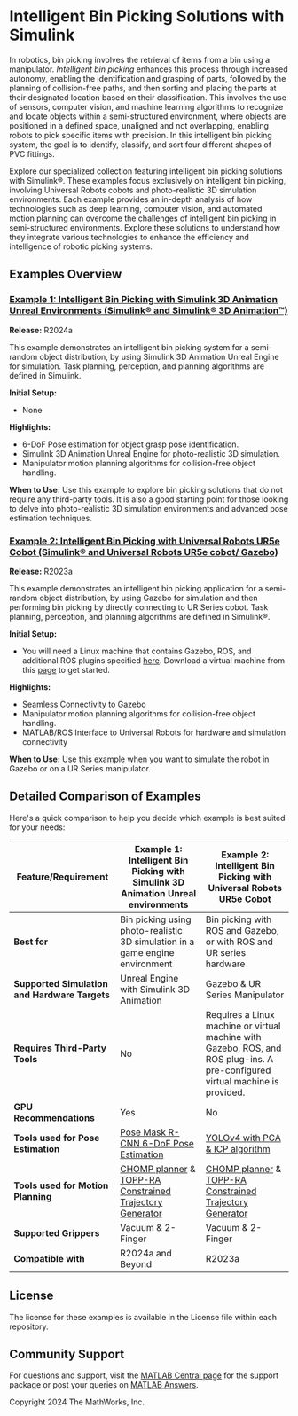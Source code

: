 # Intelligent Bin Picking Solutions with Simulink

In robotics, bin picking involves the retrieval of items from a bin using a manipulator. *Intelligent bin picking* enhances this process through increased autonomy, enabling the identification and grasping of parts, followed by the planning of collision-free paths, and then sorting and placing the parts at their designated location based on their classification. This involves the use of sensors, computer vision, and machine learning algorithms to recognize and locate objects within a semi-structured environment, where objects are positioned in a defined space, unaligned and not overlapping, enabling robots to pick specific items with precision. In this intelligent bin picking system, the goal is to identify, classify, and sort four different shapes of PVC fittings.

Explore our specialized collection featuring intelligent bin picking solutions with Simulink®. These examples focus exclusively on intelligent bin picking, involving Universal Robots cobots and photo-realistic 3D simulation environments. Each example provides an in-depth analysis of how technologies such as deep learning, computer vision, and automated motion planning can overcome the challenges of intelligent bin picking in semi-structured environments. Explore these solutions to understand how they integrate various technologies to enhance the efficiency and intelligence of robotic picking systems.

## Examples Overview

### [Example 1: Intelligent Bin Picking with Simulink 3D Animation Unreal Environments (Simulink® and Simulink® 3D Animation™)]()

**Release:** R2024a

This example demonstrates an intelligent bin picking system for a semi-random object distribution, by using Simulink 3D Animation Unreal Engine for simulation. Task planning, perception, and planning algorithms are defined in Simulink.

**Initial Setup:** 
- None

**Highlights:**
- 6-DoF Pose estimation for object grasp pose identification.
- Simulink 3D Animation Unreal Engine for photo-realistic 3D simulation.
- Manipulator motion planning algorithms for collision-free object handling.

**When to Use:** Use this example to explore bin picking solutions that do not require any third-party tools. It is also a good starting point for those looking to delve into photo-realistic 3D simulation environments and advanced pose estimation techniques.


### [Example 2: Intelligent Bin Picking with Universal Robots UR5e Cobot (Simulink® and Universal Robots UR5e cobot/ Gazebo)]()

**Release:** R2023a

This example demonstrates an intelligent bin picking application for a semi-random object distribution, by using Gazebo for simulation and then performing bin picking by directly connecting to UR Series cobot. Task planning, perception, and planning algorithms are defined in Simulink®. 

**Initial Setup:** 
- You will need a Linux machine that contains Gazebo, ROS, and additional ROS plugins specified [here](https://insidelabs-git.mathworks.com/adityas/intelligent-bin-picking-example-with-simulink/-/tree/main/example2-%20urCobot-gazebo?ref_type=heads#installation). Download a virtual machine from this [page](https://in.mathworks.com/help/ros/ug/get-started-with-gazebo-and-a-simulated-turtlebot.html) to get started.

**Highlights:**
- Seamless Connectivity to Gazebo
- Manipulator motion planning algorithms for collision-free object handling.
- MATLAB/ROS Interface to Universal Robots for hardware and simulation connectivity

**When to Use:**  Use this example when you want to simulate the robot in Gazebo or on a UR Series manipulator. 


## Detailed Comparison of Examples

Here's a quick comparison to help you decide which example is best suited for your needs:

| Feature/Requirement        | Example 1: Intelligent Bin Picking with Simulink 3D Animation Unreal environments | Example 2: Intelligent Bin Picking with Universal Robots UR5e Cobot |
|----------------------------|---------------------------------------|------------------------------|
| **Best for**            | Bin picking using photo-realistic 3D simulation in a game engine environment | Bin picking with ROS and Gazebo, or with ROS and UR series hardware                  |
| **Supported Simulation and Hardware Targets**                | Unreal Engine with Simulink 3D Animation                            | Gazebo & UR Series Manipulator                  |
| **Requires Third-Party Tools**          | No | Requires a Linux machine or virtual machine with Gazebo, ROS, and ROS plug-ins. A pre-configured virtual machine is provided. |
| **GPU Recommendations**        | Yes                                | No                       |
| **Tools used for Pose Estimation**        | [Pose Mask R-CNN 6-DoF Pose Estimation](https://in.mathworks.com/help/vision/ug/example-PoseEstimationForBinPickingUsingDeepLearningExample.html)                                | [YOLOv4 with PCA & ICP algorithm](https://in.mathworks.com/help/robotics/urseries/ug/simulink-intelligent-bin-pick-pvc-ur5e-example.html#SimulinkIntelligentBinPickUR5ePVCExample-3)                  |
| **Tools used for Motion Planning**        | [CHOMP planner](https://www.mathworks.com/help/robotics/ref/manipulatorchomp.html) & [TOPP-RA Constrained Trajectory Generator](https://in.mathworks.com/help/robotics/ref/contopptraj.html)                                | [CHOMP planner](https://www.mathworks.com/help/robotics/ref/manipulatorchomp.html)  & [TOPP-RA Constrained Trajectory Generator](https://in.mathworks.com/help/robotics/ref/contopptraj.html)                     |
| **Supported Grippers**        | Vacuum & 2-Finger	                                | Vacuum & 2-Finger	                       |
| **Compatible with**        | R2024a and Beyond                                | R2023a                       |


## License

The license for these examples is available in the License file within each repository.

## Community Support

For questions and support, visit the [MATLAB Central page](https://in.mathworks.com/matlabcentral/fileexchange/128699-intelligent-bin-picking-with-simulink-for-ur5e-cobot) for the support package or post your queries on [MATLAB Answers](https://in.mathworks.com/matlabcentral/answers/index).

Copyright 2024 The MathWorks, Inc.
